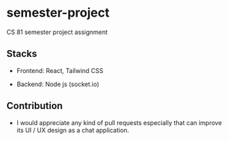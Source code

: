 # semester-project
CS 81 semester project assignment

## Stacks

- Frontend: React, Tailwind CSS

- Backend: Node js (socket.io)

## Contribution

- I would appreciate any kind of pull requests especially that can improve its UI / UX design as a chat application.

